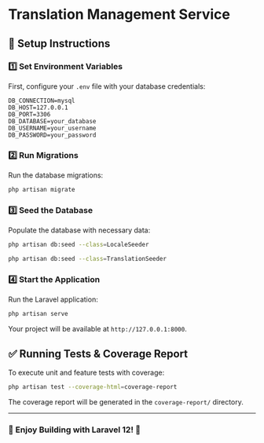 # Translation Management Service

## 📌 Setup Instructions

### 1️⃣ Set Environment Variables
First, configure your `.env` file with your database credentials:
```env
DB_CONNECTION=mysql
DB_HOST=127.0.0.1
DB_PORT=3306
DB_DATABASE=your_database
DB_USERNAME=your_username
DB_PASSWORD=your_password
```

### 2️⃣ Run Migrations
Run the database migrations:
```sh
php artisan migrate
```

### 3️⃣ Seed the Database
Populate the database with necessary data:
```sh
php artisan db:seed --class=LocaleSeeder
```
```sh
php artisan db:seed --class=TranslationSeeder
```

### 4️⃣ Start the Application
Run the Laravel application:
```sh
php artisan serve
```
Your project will be available at `http://127.0.0.1:8000`.

## ✅ Running Tests & Coverage Report
To execute unit and feature tests with coverage:
```sh
php artisan test --coverage-html=coverage-report
```
The coverage report will be generated in the `coverage-report/` directory.

---

### 🚀 Enjoy Building with Laravel 12! 🎉

